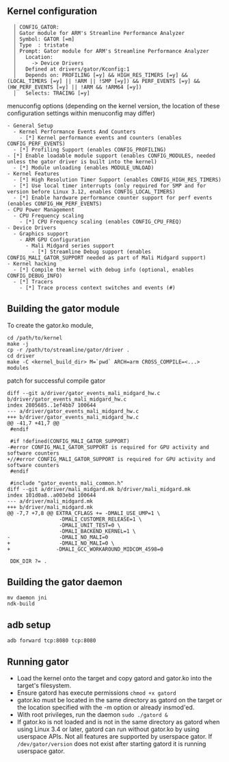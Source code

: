 ##  Kernel configuration
```
  │ CONFIG_GATOR:                                                                                                                                                                    
  │ Gator module for ARM's Streamline Performance Analyzer  
  │ Symbol: GATOR [=m]
  │ Type  : tristate 
  │ Prompt: Gator module for ARM's Streamline Performance Analyzer 
  │   Location:                                                                                                                                                                      
  │     -> Device Drivers 
  │   Defined at drivers/gator/Kconfig:1  
  │   Depends on: PROFILING [=y] && HIGH_RES_TIMERS [=y] && (LOCAL_TIMERS [=y] || !ARM || !SMP [=y]) && PERF_EVENTS [=y] && (HW_PERF_EVENTS [=y] || !ARM && !ARM64 [=y])
  │   Selects: TRACING [=y]   
```
menuconfig options (depending on the kernel version, the location of these configuration settings within menuconfig may differ)
```
- General Setup
  - Kernel Performance Events And Counters
    - [*] Kernel performance events and counters (enables CONFIG_PERF_EVENTS)
  - [*] Profiling Support (enables CONFIG_PROFILING)
- [*] Enable loadable module support (enables CONFIG_MODULES, needed unless the gator driver is built into the kernel)
  - [*] Module unloading (enables MODULE_UNLOAD)
- Kernel Features
  - [*] High Resolution Timer Support (enables CONFIG_HIGH_RES_TIMERS)
  - [*] Use local timer interrupts (only required for SMP and for version before Linux 3.12, enables CONFIG_LOCAL_TIMERS)
  - [*] Enable hardware performance counter support for perf events (enables CONFIG_HW_PERF_EVENTS)
- CPU Power Management
  - CPU Frequency scaling
    - [*] CPU Frequency scaling (enables CONFIG_CPU_FREQ)
- Device Drivers
  - Graphics support
    - ARM GPU Configuration
      - Mali Midgard series support
        - [*] Streamline Debug support (enables CONFIG_MALI_GATOR_SUPPORT needed as part of Mali Midgard support)
- Kernel hacking
  - [*] Compile the kernel with debug info (optional, enables CONFIG_DEBUG_INFO)
  - [*] Tracers
    - [*] Trace process context switches and events (#)
```
##  Building the gator module

To create the gator.ko module,
```
cd /path/to/kernel
make -j
cp -r /path/to/streamline/gator/driver .
cd driver
make -C <kernel_build_dir> M=`pwd` ARCH=arm CROSS_COMPILE=<...> modules

```  
patch for successful compile gator
```
diff --git a/driver/gator_events_mali_midgard_hw.c b/driver/gator_events_mali_midgard_hw.c
index 2805685..1ef4bb7 100644
--- a/driver/gator_events_mali_midgard_hw.c
+++ b/driver/gator_events_mali_midgard_hw.c
@@ -41,7 +41,7 @@
 #endif
 
 #if !defined(CONFIG_MALI_GATOR_SUPPORT)
-#error CONFIG_MALI_GATOR_SUPPORT is required for GPU activity and software counters
+//#error CONFIG_MALI_GATOR_SUPPORT is required for GPU activity and software counters
 #endif
 
 #include "gator_events_mali_common.h"
diff --git a/driver/mali_midgard.mk b/driver/mali_midgard.mk
index 101d0a8..a003ebd 100644
--- a/driver/mali_midgard.mk
+++ b/driver/mali_midgard.mk
@@ -7,7 +7,8 @@ EXTRA_CFLAGS += -DMALI_USE_UMP=1 \
                 -DMALI_CUSTOMER_RELEASE=1 \
                 -DMALI_UNIT_TEST=0 \
                 -DMALI_BACKEND_KERNEL=1 \
-                -DMALI_NO_MALI=0
+                -DMALI_NO_MALI=0 \
+               -DMALI_GCC_WORKAROUND_MIDCOM_4598=0
 
 DDK_DIR ?= .

```
##  Building the gator daemon
```
mv daemon jni
ndk-build
```

## adb setup
```
adb forward tcp:8080 tcp:8080
```
##  Running gator

- Load the kernel onto the target and copy gatord and gator.ko into the target's filesystem.
- Ensure gatord has execute permissions `chmod +x gatord`
- gator.ko must be located in the same directory as gatord on the target or the location specified with the -m option or already insmod'ed.
- With root privileges, run the daemon `sudo ./gatord &`
- If gator.ko is not loaded and is not in the same directory as gatord when using Linux 3.4 or later, gatord can run without gator.ko by using userspace APIs. Not all features are supported by userspace gator. If `/dev/gator/version` does not exist after starting gatord it is running userspace gator.